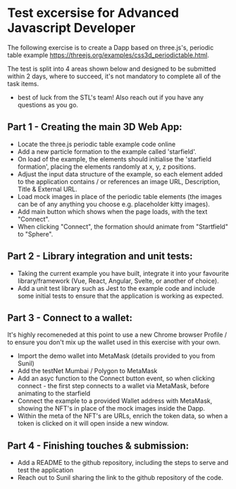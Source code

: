 # Test excersise for Advanced Javascript Developer

The following exercise is to create a Dapp based on three.js's, periodic table example https://threejs.org/examples/css3d_periodictable.html. 

The test is split into 4 areas shown below and designed to be submitted within 2 days, where to succeed, it's not mandatory to complete all of the task items.

- best of luck from the STL's team! Also reach out if you have any questions as you go.

## Part 1 - Creating the main 3D Web App:

- Locate the three.js periodic table example code online
- Add a new particle formation to the example called 'starfield'.
- On load of the example, the elements should initialise the 'starfield formation', placing the elements randomly at x, y, z positions.
- Adjust the input data structure of the example, so each element added to the application contains / or references an image URL, Description, Title & External URL.
- Load mock images in place of the periodic table elements (the images can be of any anything you choose e.g. placeholder kitty images).
- Add main button which shows when the page loads, with the text "Connect". 
- When clicking "Connect", the formation should animate from "Startfield" to "Sphere".

## Part 2 - Library integration and unit tests:

- Taking the current example you have built, integrate it into your favourite library/framework (Vue, React, Angular, Svelte, or another of choice).
- Add a unit test library such as Jest to the example code and include some initial tests to ensure that the application is working as expected.

## Part 3 - Connect to a wallet:

It's highly recomeneded at this point to use a new Chrome browser Profile / to ensure you don't mix up the wallet used in this exercise with your own.

- Import the demo wallet into MetaMask (details provided to you from Sunil)
- Add the testNet Mumbai / Polygon to MetaMask
- Add an asyc function to the Connect button event, so when clicking connect - the first step connects to a wallet via MetaMask, before animating to the starfield
- Connect the example to a provided Wallet address with MetaMask, showing the NFT's in place of the mock images inside the Dapp.
- Within the meta of the NFT's are URLs, enrich the token data, so when a token is clicked on it will open inside a new window.

## Part 4 - Finishing touches & submission:

- Add a README to the github repository, including the steps to serve and test the application
- Reach out to Sunil sharing the link to the github repository of the code. 











